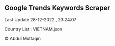 

## Google Trends Keywords Scraper 
 
Last Update 28-12-2022 , 23:24:07

Country List :
VIETNAM.json



© Abdul Muttaqin 
